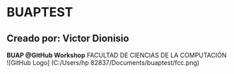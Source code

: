 # BUAPTEST
## Creado por: Victor Dionisio
**BUAP @GitHub Workshop**
FACULTAD DE CIENCIAS DE LA COMPUTACIÓN
![GitHub Logo] (C:/Users/hp 82837/Documents/buaptest/fcc.png)
